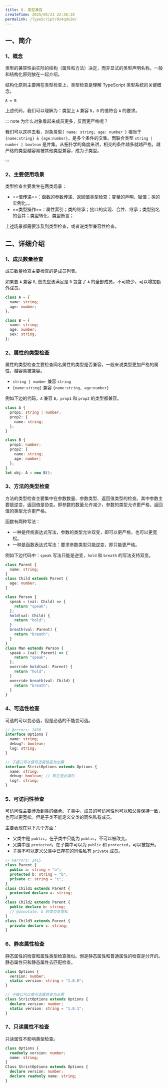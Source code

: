 ```yaml
---
title: 8. 类型兼容
createTime: 2025/05/21 22:36:18
permalink: /TypeScript/0z4qdx2m/
---
```


## 一、简介

### 1、概念

类型的兼容性由实际的结构（属性和方法）决定，而非显式的类型声明名称。一般和结构化原则放在一起介绍。

结构化原则主要用在类型检查上，类型检查是理解 TypeScript 类型系统的关键概念。

```console
A = B
```

上述代码，我们可以理解为：类型上 `A` 兼容 `B`，`B` 的值符合 `A` 的要求。

::: note 为什么对象看起来成员更多，反而更严格呢？

我们可以这样去看，对象类型`{ name: string; age: number }` 相当于 `{name:string} & {age:number}`，是多个条件的交集。而联合类型 `string | number | boolean` 是并集。从拓扑学的角度来讲，相交的条件越多就越严格，越严格的类型越容易被其他类型兼容，成为子类型。

:::

### 2、主要使用场景

类型检查主要发生在两类场景：

- ==值传递==：函数的参数传递、返回值类型检查；变量的声明、赋值；类的实例化，。
- ==类型操作==：属性索引；类的继承；接口的实现、合并、继承；类型别名的合并；类型转化、类型断言；

上述场景都需要涉及到类型检查，或者说类型兼容性检查。

## 二、详细介绍

### 1、成员数量检查

成员数量检查主要检查的是成员列表。

如果要 `A` 兼容 `B`, 首先应该满足是 `B` 包含了 `A` 的全部成员，不可缺少，可以增加额外成员。

```ts
class A = {
  name: string;
  age: number;
};

class B = {
  name: string;
  age: number;
  sex: string;
};
```

### 2、属性的类型检查

属性的类型检查主要检查同名属性的类型是否兼容，一般来说类型更加严格的属性，越容易被兼容。

- `string | number` 兼容 `string`
- `{name:string}` 兼容 `{name:string, age:number}`

例如下边的代码，`A` 兼容 `B`，`prop1` 和 `prop2` 的类型都兼容。

```ts
class A {
  prop1: string | number;
  prop2: {
    name: string;
  };
}

class B {
  prop1: number;
  prop2: {
    name: string;
    age: number;
  };
}
let obj: A = new B();
```

### 3、方法的类型检查

方法的类型检查主要集中在参数数量、参数类型、返回值类型的检查。其中参数主要是逆变，返回值是协变。即参数的数量允许减少，参数的类型允许更严格，返回值的类型允许更严格。

函数有两种写法：

- 一种是传统表达式写法，参数的类型允许双变，即可以更严格，也可以更宽松。
- 一种是函数表达式写法：要求参数类型只能逆变，即只能更严格。

例如下边代码中：`speak` 写法只能是逆变，`hold` 和 `breath` 的写法支持双变。

```ts
class Parent {
  name: string;
}
class Child extends Parent {
  age: number;
}

class Person {
  speak = (val: Child) => {
    return "speak";
  };
  hold(val: Child) {
    return "hold";
  }
  breath(val: Parent) {
    return "breath";
  }
}
class Man extends Person {
  speak = (val: Parent) => {
    return "speak";
  };
  override hold(val: Parent) {
    return "hold";
  }
  override breath(val: Child) {
    return "breath";
  }
}
```

### 4、可选性检查

可选的可以变必选，但是必选的不能变可选。

```ts twoslash
// @errors: 2430
interface Options {
  name: string;
  debug?: boolean;
  log: string;
}

// 子接口可以使可选属性变为必需
interface StrictOptions extends Options {
  name: string;
  debug: boolean; // 现在是必需的
  log?: string;
}
```

### 5、可访问性检查

可访问性主要涉及到类的继承。子类中，成员的可访问性也可以和父类保持一致，也可以更宽松。但是子类不能定义父类的同名私有成员。

主要表现在以下几个方面：

- 父类中是 `public`，在子类中只能为 `public`，不可以被改变。
- 父类中是 `protected`，在子类中可以为 `public` 和 `protected`，可以被提升。
- 子类不可以定义父类中已存在的同名私有 `private` 成员。

```ts twoslash
// @errors: 2415
class Parent {
  public a: string = "a";
  protected b: string = "b";
  private c: string = "c";
}
class Child1 extends Parent {
  protected declare a: string;
}
class Child2 extends Parent {
  public declare b: string;
  // @annotate: b 的类型变宽松
}
class Child3 extends Parent {
  private declare c: string;
}
```

### 6、静态属性检查

静态属性的检查和属性类型检查类似。但是静态属性和普通属性的检查是分开的。
静态属性只和静态属性去匹配检查。

```ts
class Options {
  version: number;
  static version: string = "1.0.0";
}

// 子接口可以使可选属性变为必需
class StrictOptions extends Options {
  declare version: number;
  static version: string = "1.0.1";
}
```

### 7、只读属性不检查

只读属性不影响类型检查。

```ts
class Options {
  readonly version: number;
  name: string;
}
Class StrictOptions extends Options {
  declare version: number;
  declare readonly name: string;
}
```
